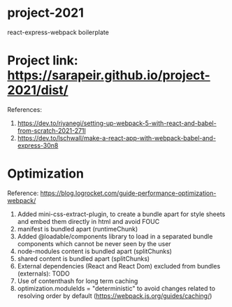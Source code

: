 # project-2021
react-express-webpack boilerplate

# Project link: https://sarapeir.github.io/project-2021/dist/

References:
1. https://dev.to/riyanegi/setting-up-webpack-5-with-react-and-babel-from-scratch-2021-271l
2. https://dev.to/lschwall/make-a-react-app-with-webpack-babel-and-express-30n8


# Optimization
Reference: https://blog.logrocket.com/guide-performance-optimization-webpack/

1. Added mini-css-extract-plugin, to create a bundle apart for style sheets and embed them directly in html and avoid FOUC
2. manifest is bundled apart (runtimeChunk)
3. Added @loadable/components library to load in a separated bundle components which cannot be never seen by the user
4. node-modules content is bundled apart (splitChunks)
5. shared content is bundled apart (splitChunks)
6. External dependencies (React and React Dom) excluded from bundles (externals): TODO
7. Use of contenthash for long term caching
8. optimization.moduleIds = "deterministic" to avoid changes related to resolving order by default (https://webpack.js.org/guides/caching/)